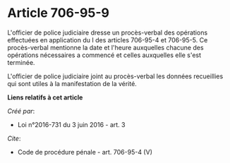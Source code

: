 # Article 706-95-9

L'officier de police judiciaire dresse un procès-verbal des opérations effectuées en application du I des articles 706-95-4
et 706-95-5. Ce procès-verbal mentionne la date et l'heure auxquelles chacune des opérations nécessaires a commencé et celles
auxquelles elle s'est terminée. 

L'officier de police judiciaire joint au procès-verbal les données recueillies qui sont utiles à la manifestation de la
vérité.

**Liens relatifs à cet article**

_Créé par_:

  - Loi n°2016-731 du 3 juin 2016 - art. 3

_Cite_:

  - Code de procédure pénale - art. 706-95-4 (V)
